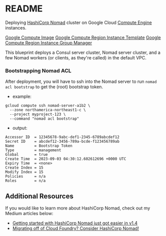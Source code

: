 # README
Deploying [HashiCorp Nomad](https://www.nomadproject.io/) cluster on Google Cloud [Compute Engine](https://cloud.google.com/compute) instances.

[Google Compute Image](https://registry.terraform.io/providers/hashicorp/google/latest/docs/resources/compute_image)
[Google Compute Region Instance Template](https://registry.terraform.io/providers/hashicorp/google/latest/docs/resources/compute_region_instance_template)
[Google Compute Region Instance Group Manager](https://registry.terraform.io/providers/hashicorp/google/latest/docs/resources/compute_region_instance_group_manager)

This blueprint deploys a Consul server cluster, Nomad server cluster, and a few Nomad workers (or clients, as they're called) in the default VPC.

### Bootstrapping Nomad ACL
After deployment, you will have to ssh into the Nomad server to run `nomad acl bootstrap` to get the (root) bootstrap token. 

- example:
```console
gcloud compute ssh nomad-server-a1b2 \
  --zone northamerica-northeast1-c \
  --project myproject-123 \
  --command "nomad acl bootstrap"
```

- output:
```
Accessor ID  = 12345678-9abc-def1-2345-6789abcdef12
Secret ID    = abcdef12-3456-789a-bcde-f123456789ab
Name         = Bootstrap Token
Type         = management
Global       = true
Create Time  = 2023-09-03 04:30:12.602612696 +0000 UTC
Expiry Time  = <none>
Create Index = 15
Modify Index = 15
Policies     = n/a
Roles        = n/a
```


## Additional Resources
If you would like to learn more about HashiCorp Nomad, check out my Medium articles below:
- [Getting started with HashiCorp Nomad just got easier in v1.4](https://medium.com/@glen.yu/getting-started-with-hashicorp-nomad-just-got-easier-in-v1-4-3ffd0ebf3ad3)
- [Migrating off of Cloud Foundry? Consider HashiCorp Nomad!](https://medium.com/@glen.yu/migrating-off-of-pivotal-cloud-foundry-consider-hashicorp-nomad-581ba603995f)
